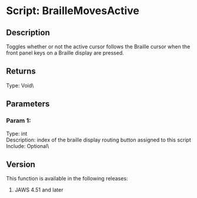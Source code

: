 # Script: BrailleMovesActive

## Description

Toggles whether or not the active cursor follows the Braille cursor when
the front panel keys on a Braille display are pressed.

## Returns

Type: Void\

## Parameters

### Param 1:

Type: int\
Description: index of the braille display routing button assigned to
this script\
Include: Optional\

## Version

This function is available in the following releases:

1.  JAWS 4.51 and later
